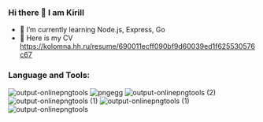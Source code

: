 ### Hi there 👋 I am Kirill

- 🌱 I’m currently learning Node.js, Express, Go
- 📄 Here is my CV https://kolomna.hh.ru/resume/690011ecff090bf9d60039ed1f625530576c67

### Language and Tools:
![output-onlinepngtools](https://user-images.githubusercontent.com/46884257/124394206-0dbe0a80-dd07-11eb-974f-0ef9de661814.png)
![pngegg](https://user-images.githubusercontent.com/46884257/124394440-24b12c80-dd08-11eb-82be-07b95caacfb3.png)
![output-onlinepngtools (2)](https://user-images.githubusercontent.com/46884257/124394447-27ac1d00-dd08-11eb-8f8a-bc092b308142.png)
![output-onlinepngtools (1)](https://user-images.githubusercontent.com/46884257/124394449-2a0e7700-dd08-11eb-9e86-6ba83b48ee7c.png)
![output-onlinepngtools (1)](https://user-images.githubusercontent.com/46884257/124394517-807bb580-dd08-11eb-8f08-417f2a2f7425.png)
![output-onlinepngtools](https://user-images.githubusercontent.com/46884257/124394523-86719680-dd08-11eb-9ea3-1bff636ad5fe.png)

